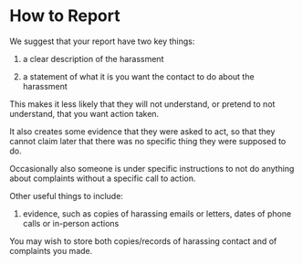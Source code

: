 # How to Report
   
   
We suggest that your report have two key things:    
    
    
1. a clear description of the harassment    
    
    
2. a statement of what it is you want the contact to do about the harassment    
    
    
This makes it less likely that they will not understand, or pretend to not understand, that you want action taken.     
    
    
It also creates some evidence that they were asked to act, so that they cannot claim later that there was no specific thing they were supposed to do.    
    
    
Occasionally also someone is under specific instructions to not do anything about complaints without a specific call to action.    
    
    
Other useful things to include:    
    
    
1. evidence, such as copies of harassing emails or letters, dates of phone calls or in-person actions    
    
    
You may wish to store both copies/records of harassing contact and of complaints you made.    
    
    

